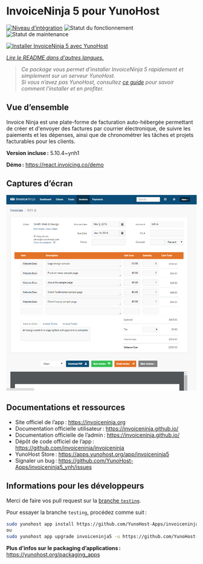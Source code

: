 <!--
Nota bene : ce README est automatiquement généré par <https://github.com/YunoHost/apps/tree/master/tools/readme_generator>
Il NE doit PAS être modifié à la main.
-->

# InvoiceNinja 5 pour YunoHost

[![Niveau d’intégration](https://dash.yunohost.org/integration/invoiceninja5.svg)](https://ci-apps.yunohost.org/ci/apps/invoiceninja5/) ![Statut du fonctionnement](https://ci-apps.yunohost.org/ci/badges/invoiceninja5.status.svg) ![Statut de maintenance](https://ci-apps.yunohost.org/ci/badges/invoiceninja5.maintain.svg)

[![Installer InvoiceNinja 5 avec YunoHost](https://install-app.yunohost.org/install-with-yunohost.svg)](https://install-app.yunohost.org/?app=invoiceninja5)

*[Lire le README dans d'autres langues.](./ALL_README.md)*

> *Ce package vous permet d’installer InvoiceNinja 5 rapidement et simplement sur un serveur YunoHost.*  
> *Si vous n’avez pas YunoHost, consultez [ce guide](https://yunohost.org/install) pour savoir comment l’installer et en profiter.*

## Vue d’ensemble

Invoice Ninja est une plate-forme de facturation auto-hébergée permettant de créer et d'envoyer des factures par courrier électronique, de suivre les paiements et les dépenses, ainsi que de chronométrer les tâches et projets facturables pour les clients.


**Version incluse :** 5.10.4~ynh1

**Démo :** <https://react.invoicing.co/demo>

## Captures d’écran

![Capture d’écran de InvoiceNinja 5](./doc/screenshots/Create-Invoices-in-Seconds.png)

## Documentations et ressources

- Site officiel de l’app : <https://invoiceninja.org>
- Documentation officielle utilisateur : <https://invoiceninja.github.io/>
- Documentation officielle de l’admin : <https://invoiceninja.github.io/>
- Dépôt de code officiel de l’app : <https://github.com/invoiceninja/invoiceninja>
- YunoHost Store : <https://apps.yunohost.org/app/invoiceninja5>
- Signaler un bug : <https://github.com/YunoHost-Apps/invoiceninja5_ynh/issues>

## Informations pour les développeurs

Merci de faire vos pull request sur la [branche `testing`](https://github.com/YunoHost-Apps/invoiceninja5_ynh/tree/testing).

Pour essayer la branche `testing`, procédez comme suit :

```bash
sudo yunohost app install https://github.com/YunoHost-Apps/invoiceninja5_ynh/tree/testing --debug
ou
sudo yunohost app upgrade invoiceninja5 -u https://github.com/YunoHost-Apps/invoiceninja5_ynh/tree/testing --debug
```

**Plus d’infos sur le packaging d’applications :** <https://yunohost.org/packaging_apps>
